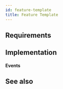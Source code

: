 ```yaml
---
id: feature-template
title: Feature Template
---
```


<!--- Introduction text, can be a bit personal -->

## Requirements
<!-- Everything that is needed for this feature to work -->

## Implementation
<!--- Implementation details -->

#### Events
<!--- Events this feature emits -->



## See also 
<!--- Any links to the GitHub or docs that might be relevant -->
